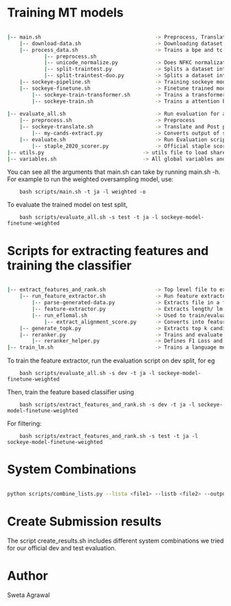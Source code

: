
# Training MT models


``` bash

|-- main.sh 									-> Preprocess, Translate, Post-process and evaluate the models
	|-- download-data.sh                    	-> Downloading dataset from OPUS for a given langauge pair 
	|-- process_data.sh 						-> Trains a bpe and tc model and  applies to the dataset
			|-- preprocess.sh	
			|-- unicode_normalize.py			-> Does NFKC normalization on a file
			|-- split-traintest.py    			-> Splits a dataset into train/test/dev
			|-- split-traintest-duo.py 			-> Splits a dataset into train/test/dev based on unique source prompts 
	|-- sockeye-pipeline.sh 					-> Training sockeye models on OPUS data
	|-- sockeye-finetune.sh 					-> Finetune trained model on duolingo
		|-- sockeye-train-transformer.sh        -> Trains a transformer model
		|-- sockeye-train.sh 					-> Trains a attention based model
	
|-- evaluate_all.sh                         	-> Run evaluation for a given language pair 
	|-- preprocess.sh                           -> Preprocess
	|-- sockeye-translate.sh                    -> Translate and Post process
		|-- my-cands-extract.py					-> Converts output of sockeye-translate into shared task format
	|-- evaluate.sh                             -> Run Evaluation scripts
		|-- staple_2020_scorer.py 				-> Official staple scorer from the task	
|-- utils.py 								-> utils file to load shared task data
|-- variables.sh 							-> All global variables and default parameters are declared in this file.

```

You can see all the arguments that main.sh can take by running main.sh -h. For example to run the weighted oversampling model, use:

```
	bash scripts/main.sh -t ja -l weighted -o
```

To evaluate the trained model on test split, 

```
	bash scripts/evaluate_all.sh -s test -t ja -l sockeye-model-finetune-weighted
```

# Scripts for extracting features and training the classifier

``` bash

|-- extract_features_and_rank.sh 				-> Top level file to extract features from hypothesis and run moses reranker or classifer
	|-- run_feature_extractor.sh                -> Run feature extractor on specific files
	    |-- parse-generated-data.py             -> Extracts file in a format required by feature extractor 
		|-- feature-extractor.py                -> Extracts length/ lm and bert scores
		|-- run_eflomal.sh                      -> Used to train/evaluate aligner
		    |-- extract_alignment_score.py      -> Converts into feature format and extracts fertility scores
    |-- generate_topk.py                        -> Extracts top k candidates using threshold extracted from kbmira
    |-- reranker.py                             -> Trains and evaluate model using F1 loss
    	|-- reranker_helper.py                  -> Defines F1 Loss and NN model
|-- train_lm.sh                                 -> Trains a language model on specified dataset using kenlm

```

To train the feature extractor, run the evaluation script on dev split, for eg

```
	bash scripts/evaluate_all.sh -s dev -t ja -l sockeye-model-finetune-weighted 
```

Then, train the feature based classifier using
```
	bash scripts/extract_features_and_rank.sh -s dev -t ja -l sockeye-model-finetune-weighted
```

For filtering:
```
	bash scripts/extract_features_and_rank.sh -s test -t ja -l sockeye-model-finetune-weighted
```


# System Combinations

``` bash

python scripts/combine_lists.py --lista <file1> --listb <file2> --outputfname <outfile>

```

# Create Submission results

The script create_results.sh includes different system combinations we tried for our official dev and test evaluation. 


# Author

Sweta Agrawal
